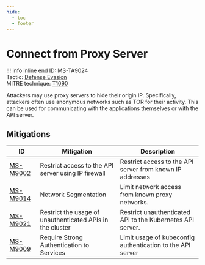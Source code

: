 ```yaml
---
hide:
  - toc
  - footer
---
```


# Connect from Proxy Server

!!! info inline end
    ID: MS-TA9024<br>
    Tactic: [Defense Evasion](../tactics/DefenseEvasion/index.md) <br>
    MITRE technique: [T1090](https://attack.mitre.org/techniques/T1090/)

Attackers may use proxy servers to hide their origin IP. Specifically, attackers often use anonymous networks such as TOR for their activity. This can be used for communicating with the applications themselves or with the API server.

## Mitigations

|ID|Mitigation|Description|
|--|----------|-----------|
|[MS-M9002](../mitigations/MS-M9002%20Restrict%20access%20to%20the%20API%20server%20using%20IP%20firewall.md)|Restrict access to the API server using IP firewall|Restrict access to the API server from known IP addresses|
|[MS-M9014](../mitigations/MS-M9014%20Network%20Segmentation.md)|Network Segmentation|Limit network access from known proxy networks.|
|[MS-M9021](../mitigations/MS-M9021%20Restrict%20the%20usage%20of%20unauthenticated%20APIs%20in%20the%20Cluster.md)|Restrict the usage of unauthenticated APIs in the cluster|Restrict unauthenticated API to the Kubernetes API server.|
|[MS-M9009](../mitigations/MS-M9009%20Require%20Strong%20Authentication%20to%20Services.md)|Require Strong Authentication to Services|Limit usage of kubeconfig authentication to the API server|
